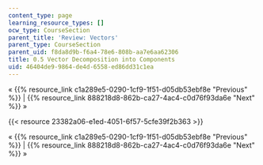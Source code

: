 ```yaml
---
content_type: page
learning_resource_types: []
ocw_type: CourseSection
parent_title: 'Review: Vectors'
parent_type: CourseSection
parent_uid: f8da8d9b-f6a4-78e6-808b-aa7e6aa62306
title: 0.5 Vector Decomposition into Components
uid: 46404de9-9864-de4d-6558-ed86dd31c1ea
---
```


« {{% resource_link c1a289e5-0290-1cf9-1f51-d05db53ebf8e "Previous" %}} | {{% resource_link 888218d8-862b-ca27-4ac4-c0d76f93da6e "Next" %}} »

{{< resource 23382a06-e1ed-4051-6f57-5cfe39f2b363 >}}

« {{% resource_link c1a289e5-0290-1cf9-1f51-d05db53ebf8e "Previous" %}} | {{% resource_link 888218d8-862b-ca27-4ac4-c0d76f93da6e "Next" %}} »